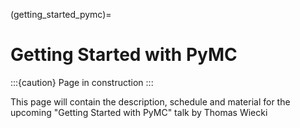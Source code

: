 (getting_started_pymc)=
# Getting Started with PyMC

:::{caution} Page in construction
:::

This page will contain the description, schedule and material for the upcoming "Getting Started with
PyMC" talk by Thomas Wiecki
